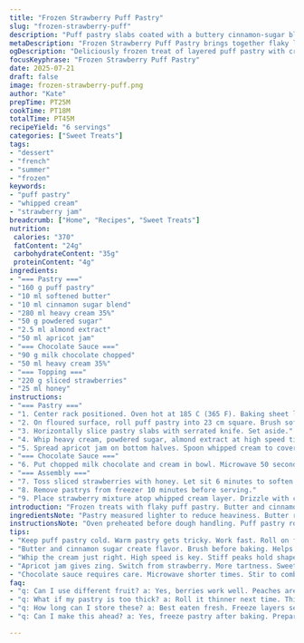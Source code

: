 ```yaml
---
title: "Frozen Strawberry Puff Pastry"
slug: "frozen-strawberry-puff"
description: "Puff pastry slabs coated with a buttery cinnamon-sugar blend. Whipped cream sweetened with powdered sugar and a splash of almond extract. Strawberry jam swapped for apricot. Chocolate sauce made from milk chocolate and cream, melted and cooled. Sliced strawberries macerated with honey instead of granulated sugar. Serve frozen creamy layers topped with fruity berries and a drizzle of velvety chocolate. Chill times shortened or extended by a few minutes for texture adjustment."
metaDescription: "Frozen Strawberry Puff Pastry brings together flaky layers, creamy almond whipped topping, and sweet honey strawberries for a refreshing dessert"
ogDescription: "Deliciously frozen treat of layered puff pastry with creamy filling and honeyed strawberries, drizzled in rich chocolate sauce for ultimate indulgence"
focusKeyphrase: "Frozen Strawberry Puff Pastry"
date: 2025-07-21
draft: false
image: frozen-strawberry-puff.png
author: "Kate"
prepTime: PT25M
cookTime: PT18M
totalTime: PT45M
recipeYield: "6 servings"
categories: ["Sweet Treats"]
tags:
- "dessert"
- "french"
- "summer"
- "frozen"
keywords:
- "puff pastry"
- "whipped cream"
- "strawberry jam"
breadcrumb: ["Home", "Recipes", "Sweet Treats"]
nutrition: 
 calories: "370"
 fatContent: "24g"
 carbohydrateContent: "35g"
 proteinContent: "4g"
ingredients:
- "=== Pastry ==="
- "160 g puff pastry"
- "10 ml softened butter"
- "10 ml cinnamon sugar blend"
- "280 ml heavy cream 35%"
- "50 g powdered sugar"
- "2.5 ml almond extract"
- "50 ml apricot jam"
- "=== Chocolate Sauce ==="
- "90 g milk chocolate chopped"
- "50 ml heavy cream 35%"
- "=== Topping ==="
- "220 g sliced strawberries"
- "25 ml honey"
instructions:
- "=== Pastry ==="
- "1. Center rack positioned. Oven hot at 185 C (365 F). Baking sheet lined with parchment."
- "2. On floured surface, roll puff pastry into 23 cm square. Brush softened butter on dough. Sprinkle cinnamon sugar evenly. Cut into six rectangles approx 12.5 x 8 cm. Lay on sheet. Bake for 18 minutes until golden crisp. Cool fully."
- "3. Horizontally slice pastry slabs with serrated knife. Set aside."
- "4. Whip heavy cream, powdered sugar, almond extract at high speed till stiff peaks form."
- "5. Spread apricot jam on bottom halves. Spoon whipped cream to cover jam. Freeze at least 2.5 hours till firm."
- "=== Chocolate Sauce ==="
- "6. Put chopped milk chocolate and cream in bowl. Microwave 50 seconds. Stir till smooth. Cool to room temp."
- "=== Assembly ==="
- "7. Toss sliced strawberries with honey. Let sit 6 minutes to soften and release juices."
- "8. Remove pastrys from freezer 10 minutes before serving."
- "9. Place strawberry mixture atop whipped cream layer. Drizzle with chocolate sauce. Cap with pastry tops."
introduction: "Frozen treats with flaky puff pastry. Butter and cinnamon sugar melt into golden crusts. Whipped fluffy cream swirled with almond scent. Apricot jam switched up the classic strawberry jam. Chocolate sauce richer, milk chocolate variety. Strawberries honey-soaked, juicy and sweet. Chilling times quicker or slower to play texture. Layers crisp and creamy. Each bite cold, fresh, and slightly sticky. Easy steps, fast bake. Sweet and cold and crumbly all at once. Creamy peaks and fruity zing. No eggs, no nuts. Just chill and serve. Crowds love this. Bring a scoop of summer in winter."
ingredientsNote: "Pastry measured lighter to reduce heaviness. Butter replaced with cinnamon sugar for subtle spice. Whipped cream sweetened with powdered sugar keeps texture stable during freezing. Almond extract replaces vanilla for a nutty aroma without actual nuts. Apricot jam instead of strawberry for tangy contrast. Milk chocolate melts smoother for sauce, blending rich and sweet flavor better. Honey macerates berries less granulated crunch, adding floral sweetness. Ingredients kept simple, allergy-friendly, yet flavorful twists. Puff pastry rolled slightly smaller to control portion and crispiness. Substitutions chosen for balance and texture. Cream whipped in chilled bowl ensures lasting peaks. Chocolate sauce needs gentle heating to avoid graininess. Sweetness adjusted to balance tart fruit and bitter chocolate."
instructionsNote: "Oven preheated before dough handling. Puff pastry rolled thin for quick baking. Butter brushed prior to sugar to help adhesion during bake. Cutting rectangles same size prevents uneven cooking. Bake time precise for golden finish, not burnt. Cooling pastry fully before assembly prevents cream melt. Horizontal slicing creates layers. Whipped cream needs firm peaks; testing crucial before spreading. Jam layer thin for acidity and moisture barrier. Freezing solidifies layers for easier serving, prevents cream leakage. Chocolate sauce microwaved in short bursts to avoid overheating. Stirring smooths without seizing. Strawberry maceration releases juices to flavor cream and sauce. Short maceration keeps berries intact, soft but firm. Remove frozen pastries 10 minutes before serving to soften cream edges. Assembly quick to keep pastry crisp. Drizzling chocolate last keeps appearance neat. Serve promptly after assembly for best texture contrast."
tips:
- "Keep puff pastry cold. Warm pastry gets tricky. Work fast. Roll on floured surface. Thin layers mean crisp texture. Cut equal pieces. Avoid uneven baking."
- "Butter and cinnamon sugar create flavor. Brush before baking. Helps coating stick. Must cool completely before assembly. No melting cream allowed. Texture matters."
- "Whip the cream just right. High speed is key. Stiff peaks hold shape. Use a chilled bowl. Prevents melting. Keeps it fluffy. Easy to spread on jam."
- "Apricot jam gives zing. Switch from strawberry. More tartness. Sweeten strawberries with honey. Allow time to release juices. Berries soften up just right."
- "Chocolate sauce requires care. Microwave shorter times. Stir to combine. Smooth without grainy bits. Let cool before drizzling. Important for presentation."
faq:
- "q: Can I use different fruit? a: Yes, berries work well. Peaches are good too. Adjust honey though. Each fruit has unique flavor profile. Explore combinations."
- "q: What if my pastry is too thick? a: Roll it thinner next time. Thin layers bake better. Thick can lead to sogginess, but two layers might save it. Experiment."
- "q: How long can I store these? a: Best eaten fresh. Freeze layers separately for longer time. Assemble right before serving. Keeps pastry crispy without sogginess."
- "q: Can I make this ahead? a: Yes, freeze pastry after baking. Prepare jam and cream. Assemble before serving. Ideal for parties or casual gatherings."

---
```


